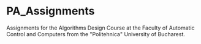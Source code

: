 # PA_Assignments
Assignments for the Algorithms Design Course at the Faculty of Automatic Control and Computers from the "Politehnica" University of Bucharest. 
